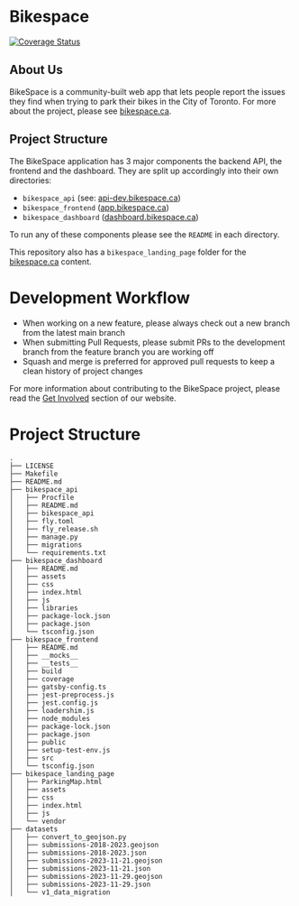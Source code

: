 # Bikespace 
[![Coverage Status](https://coveralls.io/repos/github/bikespace/bikespace/badge.svg?branch=main)](https://coveralls.io/github/bikespace/bikespace?branch=main)

## About Us

BikeSpace is a community-built web app that lets people report the issues they find when trying to park their bikes in the City of Toronto. For more about the project, please see [bikespace.ca](https://bikespace.ca/).

## Project Structure

The BikeSpace application has 3 major components the backend API, the frontend and the dashboard.
They are split up accordingly into their own directories:
- `bikespace_api` (see: [api-dev.bikespace.ca](https://api-dev.bikespace.ca/api/v2/docs))
- `bikespace_frontend` ([app.bikespace.ca](https://dashboard.bikespace.ca/))
- `bikespace_dashboard` ([dashboard.bikespace.ca](https://dashboard.bikespace.ca/))

To run any of these components please see the `README` in each directory.

This repository also has a `bikespace_landing_page` folder for the [bikespace.ca](https://bikespace.ca/) content.

# Development Workflow

- When working on a new feature, please always check out a new branch from the latest main branch
- When submitting Pull Requests, please submit PRs to the development branch from the feature branch you are working off
- Squash and merge is preferred for approved pull requests to keep a clean history of project changes

For more information about contributing to the BikeSpace project, please read the [Get Involved](https://bikespace.ca/#get_involved) section of our website.

# Project Structure

```
.
├── LICENSE
├── Makefile
├── README.md
├── bikespace_api
│   ├── Procfile
│   ├── README.md
│   ├── bikespace_api
│   ├── fly.toml
│   ├── fly_release.sh
│   ├── manage.py
│   ├── migrations
│   └── requirements.txt
├── bikespace_dashboard
│   ├── README.md
│   ├── assets
│   ├── css
│   ├── index.html
│   ├── js
│   ├── libraries
│   ├── package-lock.json
│   ├── package.json
│   └── tsconfig.json
├── bikespace_frontend
│   ├── README.md
│   ├── __mocks__
│   ├── __tests__
│   ├── build
│   ├── coverage
│   ├── gatsby-config.ts
│   ├── jest-preprocess.js
│   ├── jest.config.js
│   ├── loadershim.js
│   ├── node_modules
│   ├── package-lock.json
│   ├── package.json
│   ├── public
│   ├── setup-test-env.js
│   ├── src
│   └── tsconfig.json
├── bikespace_landing_page
│   ├── ParkingMap.html
│   ├── assets
│   ├── css
│   ├── index.html
│   ├── js
│   └── vendor
├── datasets
│   ├── convert_to_geojson.py
│   ├── submissions-2018-2023.geojson
│   ├── submissions-2018-2023.json
│   ├── submissions-2023-11-21.geojson
│   ├── submissions-2023-11-21.json
│   ├── submissions-2023-11-29.geojson
│   ├── submissions-2023-11-29.json
│   └── v1_data_migration
```